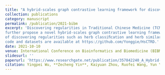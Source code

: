 ```yaml
---
title: "A hybrid-scales graph contrastive learning framework for discovering regularities in traditional Chinese medicine formula, BIBM'21"
collection: publications
category: manuscript
permalink: /publication/2021-bibm
excerpt: 'Discovering regularities in Traditional Chinese Medicine (TCM) formula has been a hot topic in assisting TCM clinical treatment and poly-pharmacology research. Several machine learning methods, like topic model, auto-encoder, and GNNs, have been proposed for discovering regularities in TCM. However, they are often limited by speciﬁc data challenges (e.g., complex relations with rich TCM knowledge, sparsity and ambiguity, expensive data labeling, etc.) in TCM formulae. Addressing these challenges, we ﬁrst establish a TCM Attributed Heterogeneous Information Network (TAHIN) for modeling massive formulae, which can assemble various types of additional information and capture their relations. Based on the TAHIN, we
further propose a novel hybrid-scales graph contrastive learning framework to learn high-quality node representations in a whole unsupervised manner which can be helpful for various tasks
of discovering regularities such as herb classiﬁcation and herb similarity search, etc. Extensive experiments demonstrate the effectiveness and interpretability of our method. Our source
code and datasets are available at https://github.com/Yonggie/HsCTRD.'
date: 2021-10-10
venue: International Conference on Bioinformatics and Biomedicine (BIBM 2021)
slidesurl: ''
paperurl: 'https://www.researchgate.net/publication/357842240_A_Hybrid-scales_Graph_Contrastive_learning_Framework_for_Discovering_Regularities_in_Traditional_Chinese_Medicine_Formula'
citation: Yingpei Wu, **Zecheng Yin**, Kaiyuan Zhou, Ruofei Wang, Yun Yang, Zepeng Yin, Chunyang Ruank, Yanchun Zhang. A hybrid-scales graph contrastive learning framework for discovering regularities in traditional Chinese medicine formula, BIBM'21
---
```

